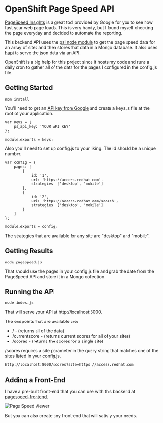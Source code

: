 # OpenShift Page Speed API

[PageSpeed Insights](https://developers.google.com/speed/pagespeed/insights/) is a great tool provided by Google for you to see how fast your web page loads. This is very handy, but I found myself checking the page everyday and decided to automate the reporting.

This backend API uses the [psi node module](https://github.com/addyosmani/psi) to get the page speed data for an array of sites and then stores that data in a Mongo database. It also uses [hapi](http://hapijs.com/) to serve the json data via an API.

OpenShift is a big help for this project since it hosts my code and runs a daily cron to gather all of the data for the pages I configured in the config.js file.

## Getting Started
    npm install

 You'll need to get an [API key from Google](https://developers.google.com/speed/docs/insights/v1/getting_started?hl=en) and create a keys.js file at the root of your application.

    var keys = {
        ps_api_key: 'YOUR API KEY'
    };

    module.exports = keys;

Also you'll need to set up config.js to your liking. The id should be a unique number.

    var config = {
        pages: [
            {
                id: '1',
                url: 'https://access.redhat.com',
                strategies: ['desktop', 'mobile']
            },
            {
                id: '2',
                url: 'https://access.redhat.com/search',
                strategies: ['desktop', 'mobile']
            }
        ]
    };

    module.exports = config;

The strategies that are available for any site are "desktop" and "mobile".

## Getting Results
    node pagespeed.js

That should use the pages in your config.js file and grab the date from the PageSpeed API and store it in a Mongo collection.

## Running the API
    node index.js

That will serve your API at http://localhost:8000.

The endpoints that are available are:
* / - (returns all of the data)
* /currentscore - (returns current scores for all of your sites)
* /scores - (returns the scores for a single site)

/scores requires a site parameter in the query string that matches one of the sites listed in your config.js.

    http://localhost:8000/scores?site=https://access.redhat.com

## Adding a Front-End
I have a pre-built front-end that you can use with this backend at [pagespeed-frontend](https://github.com/kylebuch8/pagespeed-frontend).

![Page Speed Viewer](https://cloud.githubusercontent.com/assets/330256/11816907/90674ff4-a320-11e5-8668-25914f0320f2.png)

But you can also create any front-end that will satisfy your needs.
